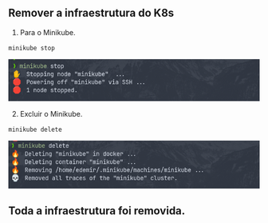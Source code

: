 ## Remover a infraestrutura do K8s

1. Para o Minikube.

```bash
minikube stop
```

<p align="center">
  <img src="../docs/images/img18.png" alt="Img18" />
</p>

2. Excluir o Minikube.

```bash
minikube delete
```

<p align="center">
  <img src="../docs/images/img19.png" alt="Img19" />
</p>

## Toda a infraestrutura foi removida.
